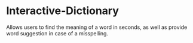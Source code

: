# Interactive-Dictionary
Allows users to find the meaning of a word in seconds, as well as provide word suggestion in case of a misspelling. 

